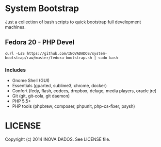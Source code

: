 System Bootstrap
================

Just a collection of bash scripts to quick bootstrap full development machines.

## Fedora 20 - PHP Devel

```
curl -LsS https://github.com/INOVADADOS/system-bootstrap/raw/master/fedora-bootstrap.sh | sudo bash
```

### Includes

- Gnome Shell (GUI)
- Essentials (gparted, sublime3, chrome, docker)
- Confort (fedy, flash, codecs, dropbox, deluge, media players, oracle jre)
- Git (git, git-cola, git daemon)
- PHP 5.5+
- PHP tools (phpbrew, composer, phpunit, php-cs-fixer, psysh)

# LICENSE

Copyright (c) 2014 INOVA DADOS. See LICENSE file.
